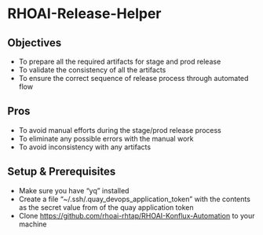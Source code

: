 RHOAI-Release-Helper
====================

Objectives
----------
* To prepare all the required artifacts for stage and prod release
* To validate the consistency of all the artifacts
* To ensure the correct sequence of release process through automated flow

Pros
------
* To avoid manual efforts during the stage/prod release process
* To eliminate any possible errors with the manual work
* To avoid inconsistency with any artifacts


Setup & Prerequisites
------
* Make sure you have “yq” installed
* Create a file “~/.ssh/.quay_devops_application_token” with the contents as the secret value from of the quay application token
* Clone https://github.com/rhoai-rhtap/RHOAI-Konflux-Automation to your machine